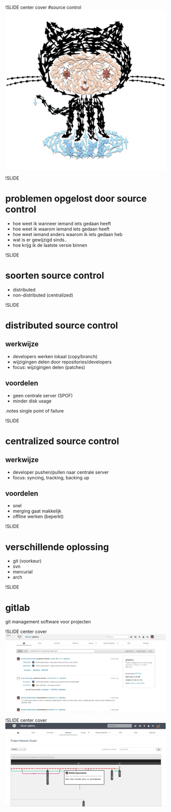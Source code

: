 !SLIDE center cover
#source control
![background](../img/background-source-control.png)

!SLIDE
# problemen opgelost door source control
* hoe weet ik wanneer iemand iets gedaan heeft
* hoe weet ik waarom iemand iets gedaan heeft
* hoe weet iemand anders waarom ik iets gedaan heb
* wat is er gewijzigd sinds..
* hoe krijg ik de laatste versie binnen

!SLIDE
# soorten source control
* distributed
* non-distributed (centralized)

!SLIDE
# distributed source control
## werkwijze
* developers werken lokaal (copy/branch)
* wijzigingen delen door repositories/developers
* focus: wijzigingen delen (patches)

## voordelen
* geen centrale server (SPOF)
* minder disk usage

.notes single point of failure

!SLIDE
# centralized source control
## werkwijze
* developer pushen/pullen naar centrale server
* focus: syncing, tracking, backing up
## voordelen
* snel
* merging gaat makkelijk
* offline werken (beperkt)

!SLIDE
# verschillende oplossing
* git (voorkeur)
* svn
* mercurial
* arch

!SLIDE
# gitlab
git management software voor projecten

!SLIDE center cover
![commits](../img/gitlab/commits.png)

!SLIDE center cover
![network](../img/gitlab/network.png)
